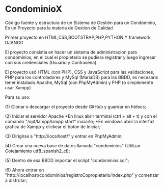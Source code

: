 # CondominioX
Código fuente y estructura de un Sistema de Gestión para un Condominio,
Es un Proyecto para la materia de Gestion de Calidad

Primer proyecto en HTML,CSS,BOOTSTRAP,PHP,PYTHON  Y framework DJANGO

El proyecto consistia en hacer un sistema de administracion para condominios, en el cual el propietario se pudiera registrar y luego ingresar con sus credenciales (Usuario y Contraseña). 

El proyecto usó HTML (con PHP), CSS y JavaScript para las validaciones, PHP para los controladores y MySql (MariaDB) para las BBDD, es necesario tener instalado Apache, MySql (con PhpMyAdmin) y PHP (o simplemente usar Xampp)

Para su uso:

(1) Clonar o descargar el proyecto desde GitHub y guardar
en htdocs;

(2) Iniciar el servidor Apache
	*En linux abrir terminal (ctrl + alt + t)
	y con el comando "/opt/lampp/lampp start" iniciarlo;
	*En windows abrir la interfaz grafica de Xampp y 
	clickear el boton de Iniciar;

(3) Dirigirse a "http://localhost/" y entrar en PhpMyAdmin;

(4) Crear una nueva base de datos llamada "condominios"
(Utilizar Cotejamiento utf8_spanish2_ci);

(5) Dentro de esa BBDD importar el script "condominios.sql"; 

(6) Ahora entrar en "http://localhost/condominios/registroCopropietario/index.php"
y comenzar a disfrutar;
